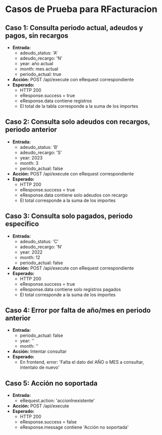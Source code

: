 # Casos de Prueba para RFacturacion

## Caso 1: Consulta periodo actual, adeudos y pagos, sin recargos
- **Entrada:**
  - adeudo_status: 'A'
  - adeudo_recargo: 'N'
  - year: año actual
  - month: mes actual
  - periodo_actual: true
- **Acción:** POST /api/execute con eRequest correspondiente
- **Esperado:**
  - HTTP 200
  - eResponse.success = true
  - eResponse.data contiene registros
  - El total de la tabla corresponde a la suma de los importes

## Caso 2: Consulta solo adeudos con recargos, periodo anterior
- **Entrada:**
  - adeudo_status: 'B'
  - adeudo_recargo: 'S'
  - year: 2023
  - month: 3
  - periodo_actual: false
- **Acción:** POST /api/execute con eRequest correspondiente
- **Esperado:**
  - HTTP 200
  - eResponse.success = true
  - eResponse.data contiene solo adeudos con recargo
  - El total corresponde a la suma de los importes

## Caso 3: Consulta solo pagados, periodo específico
- **Entrada:**
  - adeudo_status: 'C'
  - adeudo_recargo: 'N'
  - year: 2022
  - month: 12
  - periodo_actual: false
- **Acción:** POST /api/execute con eRequest correspondiente
- **Esperado:**
  - HTTP 200
  - eResponse.success = true
  - eResponse.data contiene solo registros pagados
  - El total corresponde a la suma de los importes

## Caso 4: Error por falta de año/mes en periodo anterior
- **Entrada:**
  - periodo_actual: false
  - year: ''
  - month: ''
- **Acción:** Intentar consultar
- **Esperado:**
  - En frontend, error: 'Falta el dato del AÑO o MES a consultar, intentalo de nuevo'

## Caso 5: Acción no soportada
- **Entrada:**
  - eRequest.action: 'accionInexistente'
- **Acción:** POST /api/execute
- **Esperado:**
  - HTTP 200
  - eResponse.success = false
  - eResponse.message contiene 'Acción no soportada'
